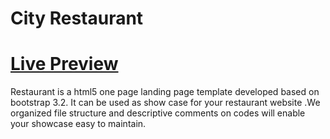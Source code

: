City Restaurant
========
<a href="https://gahoi-rishita.github.io/City_Restaurant/">Live Preview</a>
========
Restaurant is a html5 one page landing page template developed based on bootstrap 3.2. It can be used as show case for your restaurant website .We organized file structure and descriptive comments on codes will enable your showcase easy to maintain.
